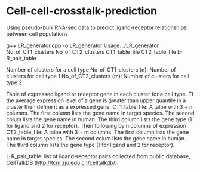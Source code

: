 # Cell-cell-crosstalk-prediction
Using pseudo-bulk RNA-seq data to predict ligand-receptor relationships between cell populations

g++ LR_generator.cpp -o LR_generator
Usage: ./LR_generator No_of_CT1_clusters No_of_CT2_clusters CT1_table_file CT2_table_file L-R_pair_table

Number of clusters for a cell type
No_of_CT1_clusters (n): Number of clusters for cell type 1
No_of_CT2_clusters (m): Number of clusters for cell type 2

Table of expressed ligand or receptor gene in each cluster for a cell type. Tf the average expression level of a gene is greater than upper quantile in a cluster then define it as a expressed gene.
CT1_table_file: A talbe with 3 + n columns. The first column lists the gene name in target species. The second colum lists the gene name in human. The third column lists the gene type (1 for ligand and 2 for receptor). Then following by n columns of expression  
CT2_table_file: A talbe with 3 + m columns. The first column lists the gene name in target species. The second colum lists the gene name in human. The third column lists the gene type (1 for ligand and 2 for receptor).

L-R_pair_table: list of ligand-receptor pairs collected from public database, CellTalkDB (http://tcm.zju.edu.cn/celltalkdb/).  
